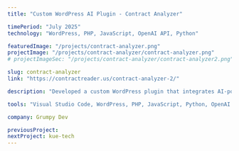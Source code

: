 ```yaml
---
title: "Custom WordPress AI Plugin - Contract Analyzer"

timePeriod: "July 2025"
technology: "WordPress, PHP, JavaScript, OpenAI API, Python"

featuredImage: "/projects/contract-analyzer.png"
projectImage: "/projects/contract-analyzer/contract-analyzer.png"
# projectImageSec: "/projects/contract-analyzer/contract-analyzer2.png"

slug: contract-analyzer
link: "https://contractreader.us/contract-analyzer-2/"

description: "Developed a custom WordPress plugin that integrates AI-powered document analysis. The plugin collects user emails and uploaded PDFs, sends them to a Python server that converts PDFs to text, then forwards the text to a language model agent to generate intelligent responses. It also adds PDFs to the WordPress media library and allows admins to configure server URLs and prompt templates via the WordPress dashboard."

tools: "Visual Studio Code, WordPress, PHP, JavaScript, Python, OpenAI API, Git"

company: Grumpy Dev

previousProject:
nextProject: kue-tech
---
```

